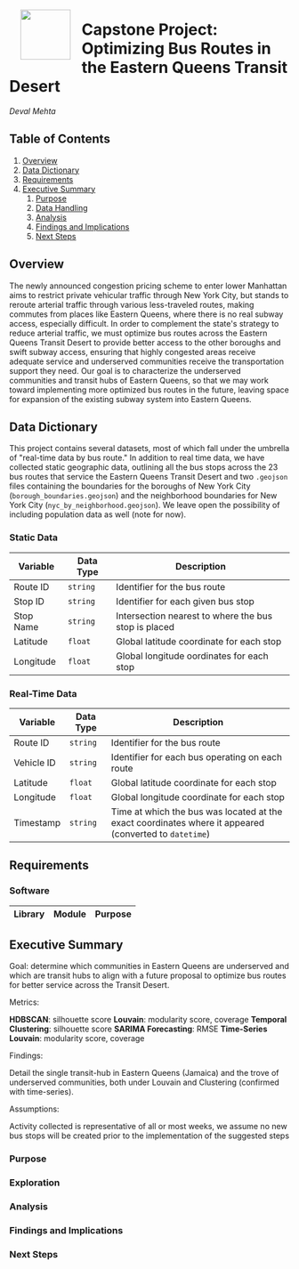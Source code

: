 <img src="http://imgur.com/1ZcRyrc.png" style="float: left; margin: 20px; height: 90px">

# Capstone Project: Optimizing Bus Routes in the Eastern Queens Transit Desert

*Deval Mehta*

## Table of Contents
1) [Overview](#Overview) 
2) [Data Dictionary](<#Data Dictionary>)
3) [Requirements](#Requirements)
4) [Executive Summary](<#Executive Summary>)
    1) [Purpose](<#Purpose>)
    2) [Data Handling](<#Data Handling>)
    3) [Analysis](#Analysis)
    4) [Findings and Implications](<#Findings and Implications>)
    5) [Next Steps](#Next-Steps)

## Overview
The newly announced congestion pricing scheme to enter lower Manhattan aims to restrict private vehicular traffic through New York City, but stands to reroute arterial traffic through various less-traveled routes, making commutes from places like Eastern Queens, where there is no real subway access, especially difficult. In order to complement the state's strategy to reduce arterial traffic, we must optimize bus routes across the Eastern Queens Transit Desert to provide better access to the other boroughs and swift subway access, ensuring that highly congested areas receive adequate service and underserved communities receive the transportation support they need. Our goal is to characterize the underserved communities and transit hubs of Eastern Queens, so that we may work toward implementing more optimized bus routes in the future, leaving space for expansion of the existing subway system into Eastern Queens.

## Data Dictionary

This project contains several datasets, most of which fall under the umbrella of "real-time data by bus route." In addition to real time data, we have collected static geographic data, outlining all the bus stops across the 23 bus routes that service the Eastern Queens Transit Desert and two `.geojson` files containing the boundaries for the boroughs of New York City (`borough_boundaries.geojson`) and the neighborhood boundaries for New York City (`nyc_by_neighborhood.geojson`). We leave open the possibility of including population data as well (note for now).

### Static Data
| Variable | Data Type | Description |
|---|---|---|
| Route ID | `string` | Identifier for the bus route |
| Stop ID | `string` | Identifier for each given bus stop |
| Stop Name | `string` | Intersection nearest to where the bus stop is placed |
| Latitude | `float` | Global latitude coordinate for each stop |
| Longitude | `float` | Global longitude oordinates for each stop |

### Real-Time Data
| Variable | Data Type | Description |
|---|---|---|
| Route ID | `string` | Identifier for the bus route |
| Vehicle ID | `string` | Identifier for each bus operating on each route |
| Latitude | `float` | Global latitude coordinate for each stop |
| Longitude | `float` | Global longitude coordinate for each stop |
| Timestamp | `string` | Time at which the bus was located at the exact coordinates where it appeared (converted to `datetime`) |

## Requirements

### Software
| Library | Module | Purpose |
|---|---|---|


## Executive Summary
Goal: determine which communities in Eastern Queens are underserved and which are transit hubs to align with a future proposal to optimize bus routes for better service across the Transit Desert.

Metrics:

**HDBSCAN**: silhouette score
**Louvain**: modularity score, coverage
**Temporal Clustering**: silhouette score
**SARIMA Forecasting**: RMSE
**Time-Series Louvain**: modularity score, coverage

Findings:

Detail the single transit-hub in Eastern Queens (Jamaica) and the trove of underserved communities, both under Louvain and Clustering (confirmed with time-series).

Assumptions:

Activity collected is representative of all or most weeks, we assume no new bus stops will be created prior to the implementation of the suggested steps


### Purpose

### Exploration

### Analysis

### Findings and Implications

### Next Steps